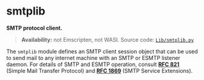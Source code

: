 # smtplib

**SMTP protocol client.**

> **Availability:** not Emscripten, not WASI.
> Source code: [`Lib/smtplib.py`](https://github.com/python/cpython/tree/3.13/Lib/smtplib.py)  

The `smtplib` module defines an SMTP client session object that can be used to send mail to any internet machine with an SMTP or ESMTP listener daemon. For details of SMTP and ESMTP operation, consult [**RFC 821**](https://datatracker.ietf.org/doc/html/rfc821.html) (Simple Mail Transfer Protocol) and [**RFC 1869**](https://datatracker.ietf.org/doc/html/rfc1869.html) (SMTP Service Extensions).
